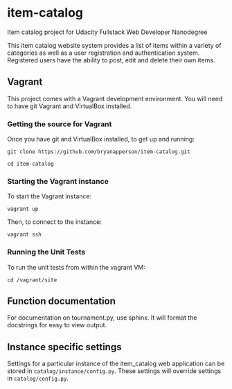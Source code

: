 # item-catalog
Item catalog project for Udacity Fullstack Web Developer Nanodegree

This item catalog website system provides a list of items within a
variety of categories as well as a user registration and
authentication system. Registered users have the ability to post,
edit and delete their own items.

## Vagrant

This project comes with a Vagrant development environment. You will need to
have git Vagrant and VirtualBox installed.

### Getting the source for Vagrant

Once you have git and VirtualBox installed, to get up and running:

`git clone https://github.com/bryanapperson/item-catalog.git`

`cd item-catalog`

### Starting the Vagrant instance

To start the Vagrant instance:

`vagrant up`

Then, to connect to the instance:

`vagrant ssh`

### Running the Unit Tests

To run the unit tests from within the vagrant VM:

`cd /vagrant/site`

## Function documentation

For documentation on tournament.py, use sphinx. It will format the docstrings
for easy to view output.

## Instance specific settings

Settings for a particular instance of the item_catalog web application can be
stored in `catalog/instance/config.py`. These settings will override settings
in `catalog/config.py`.
